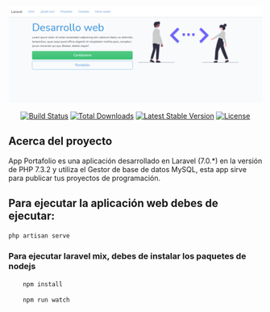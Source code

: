 <p align="center"><img src="https://github.com/Jose-developer-start/portafolio-laravel/blob/main/public/img/app/portafolio.png" width="800"></p>

<p align="center">
<a href="https://travis-ci.org/laravel/framework"><img src="https://travis-ci.org/laravel/framework.svg" alt="Build Status"></a>
<a href="https://packagist.org/packages/laravel/framework"><img src="https://poser.pugx.org/laravel/framework/d/total.svg" alt="Total Downloads"></a>
<a href="https://packagist.org/packages/laravel/framework"><img src="https://poser.pugx.org/laravel/framework/v/stable.svg" alt="Latest Stable Version"></a>
<a href="https://packagist.org/packages/laravel/framework"><img src="https://poser.pugx.org/laravel/framework/license.svg" alt="License"></a>
</p>

## Acerca del proyecto

App Portafolio es una aplicación desarrollado en Laravel (7.0.*) en la versión de PHP 7.3.2 y utiliza el Gestor de base de datos MySQL, esta app sirve para publicar tus proyectos de programación.

## Para ejecutar la aplicación web debes de ejecutar:

```php
php artisan serve
```

### Para ejecutar laravel mix, debes de instalar los paquetes de nodejs
```php
    npm install
```

```php
    npm run watch
```